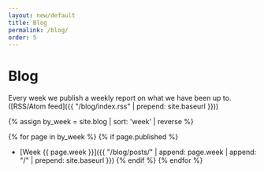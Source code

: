 ```yaml
---
layout: new/default
title: Blog
permalink: /blog/
order: 5
---
```


# Blog

Every week we publish a weekly report on what we have been up to. ([RSS/Atom feed]({{ "/blog/index.rss" | prepend: site.baseurl }}))

{% assign by_week = site.blog | sort: 'week' | reverse %}

{% for page in by_week %}
{% if page.published %}
* [Week {{ page.week }}]({{ "/blog/posts/" | append: page.week | append: "/" | prepend: site.baseurl }})
{% endif %}
{% endfor %}
